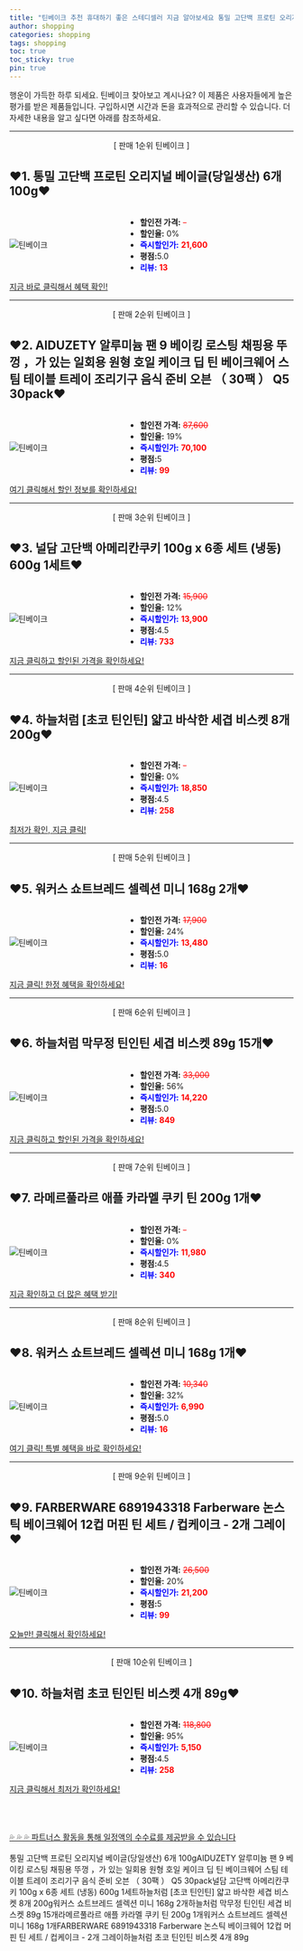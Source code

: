 ```yaml
---
title: "틴베이크 추천 휴대하기 좋은 스테디셀러 지금 알아보세요 통밀 고단백 프로틴 오리지널 베이글(당일생산)"
author: shopping
categories: shopping
tags: shopping
toc: true
toc_sticky: true
pin: true
---
```

행운이 가득한 하루 되세요. 틴베이크 찾아보고 계시나요? 이 제품은 사용자들에게 높은평가를 받은 제품들입니다. 구입하시면 시간과 돈을 효과적으로 관리할 수 있습니다. 더 자세한 내용을 알고 싶다면 아래를 참조하세요.

---
<p class="toplist" style="margin: 0 auto; display: block; width: fit-content;">[ 판매 1순위 틴베이크 ]</p>

<h2><strong>❤️1. 통밀 고단백 프로틴 오리지널 베이글(당일생산) 6개 100g❤️</strong></h2>

<div style="display: flex; align-items: center;">
    <div style="flex: 0.4;">
        <img src="https://thumbnail6.coupangcdn.com/thumbnails/remote/230x230ex/image/vendor_inventory/8651/575f3445482bef73d20ee294f24a077853edf0baece20e30a2fc1743126c.png" alt="틴베이크" style="max-width: 100%;">
    </div>
    <div style="flex: 0.6; margin-left: 10px;">
        <ul>
            <li><strong>할인전 가격:</strong> <del style="color: red;">-</del></li>
            <li><strong>할인율:</strong> 0%</li>
            <li><span style='color:blue'><strong>즉시할인가:</strong></span> <span style='color:red'><strong>21,600</strong></span></li>
            <li><strong>평점:</strong>5.0</li>
            <li><span style='color:blue'><strong>리뷰:</strong></span> <span style='color:red'><strong>13</strong></span></li>
        </ul>
    </div>
</div>
<div class="center">
    <a href="https://selin100587.github.io?lptag=AF9450613&subid=githubio&pageKey=8108694398&traceid=V0-153&itemId=22962871789&vendorItemId=89996896634" class="myButton">
        지금 바로 클릭해서 혜택 확인!
    </a>
</div>


---
<p class="toplist" style="margin: 0 auto; display: block; width: fit-content;">[ 판매 2순위 틴베이크 ]</p>

<h2><strong>❤️2. AIDUZETY 알루미늄 팬 9 베이킹 로스팅 채핑용 뚜껑 ，가 있는 일회용 원형 호일 케이크 딥 틴 베이크웨어 스팀 테이블 트레이 조리기구 음식 준비 오븐 （ 30팩 ） Q5 30pack❤️</strong></h2>

<div style="display: flex; align-items: center;">
    <div style="flex: 0.4;">
        <img src="https://thumbnail7.coupangcdn.com/thumbnails/remote/230x230ex/image/vendor_inventory/c8ce/3f626adddf1418ff1bba80753c901e3db9bffdb4ac44838ee39edb1bb968.jpg" alt="틴베이크" style="max-width: 100%;">
    </div>
    <div style="flex: 0.6; margin-left: 10px;">
        <ul>
            <li><strong>할인전 가격:</strong> <del style="color: red;">87,600</del></li>
            <li><strong>할인율:</strong> 19%</li>
            <li><span style='color:blue'><strong>즉시할인가:</strong></span> <span style='color:red'><strong>70,100</strong></span></li>
            <li><strong>평점:</strong>5</li>
            <li><span style='color:blue'><strong>리뷰:</strong></span> <span style='color:red'><strong>99</strong></span></li>
        </ul>
    </div>
</div>
<div class="center">
    <a href="https://selin100587.github.io?lptag=AF9450613&subid=githubio&pageKey=8255297215&traceid=V0-153&itemId=23772860906&vendorItemId=90797119693" class="myButton">
        여기 클릭해서 할인 정보를 확인하세요!
    </a>
</div>


---
<p class="toplist" style="margin: 0 auto; display: block; width: fit-content;">[ 판매 3순위 틴베이크 ]</p>

<h2><strong>❤️3. 널담 고단백 아메리칸쿠키 100g x 6종 세트 (냉동) 600g 1세트❤️</strong></h2>

<div style="display: flex; align-items: center;">
    <div style="flex: 0.4;">
        <img src="https://thumbnail7.coupangcdn.com/thumbnails/remote/230x230ex/image/retail/images/1063054690966375-ec8ed961-9dad-44a7-9912-c37a7daf08ab.jpg" alt="틴베이크" style="max-width: 100%;">
    </div>
    <div style="flex: 0.6; margin-left: 10px;">
        <ul>
            <li><strong>할인전 가격:</strong> <del style="color: red;">15,900</del></li>
            <li><strong>할인율:</strong> 12%</li>
            <li><span style='color:blue'><strong>즉시할인가:</strong></span> <span style='color:red'><strong>13,900</strong></span></li>
            <li><strong>평점:</strong>4.5</li>
            <li><span style='color:blue'><strong>리뷰:</strong></span> <span style='color:red'><strong>733</strong></span></li>
        </ul>
    </div>
</div>
<div class="center">
    <a href="https://selin100587.github.io?lptag=AF9450613&subid=githubio&pageKey=6630857150&traceid=V0-153&itemId=15115246786&vendorItemId=82337043594" class="myButton">
        지금 클릭하고 할인된 가격을 확인하세요!
    </a>
</div>


---
<p class="toplist" style="margin: 0 auto; display: block; width: fit-content;">[ 판매 4순위 틴베이크 ]</p>

<h2><strong>❤️4. 하늘처럼 [초코 틴인틴] 얇고 바삭한 세겹 비스켓 8개 200g❤️</strong></h2>

<div style="display: flex; align-items: center;">
    <div style="flex: 0.4;">
        <img src="https://thumbnail10.coupangcdn.com/thumbnails/remote/230x230ex/image/vendor_inventory/2b7f/5d58a41fe73adfb6b12c64fd1865df3c459b5434d4d56653353930b949ec.jpg" alt="틴베이크" style="max-width: 100%;">
    </div>
    <div style="flex: 0.6; margin-left: 10px;">
        <ul>
            <li><strong>할인전 가격:</strong> <del style="color: red;">-</del></li>
            <li><strong>할인율:</strong> 0%</li>
            <li><span style='color:blue'><strong>즉시할인가:</strong></span> <span style='color:red'><strong>18,850</strong></span></li>
            <li><strong>평점:</strong>4.5</li>
            <li><span style='color:blue'><strong>리뷰:</strong></span> <span style='color:red'><strong>258</strong></span></li>
        </ul>
    </div>
</div>
<div class="center">
    <a href="https://selin100587.github.io?lptag=AF9450613&subid=githubio&pageKey=7737894843&traceid=V0-153&itemId=22215632392&vendorItemId=89155139140" class="myButton">
        최저가 확인, 지금 클릭!
    </a>
</div>


---
<p class="toplist" style="margin: 0 auto; display: block; width: fit-content;">[ 판매 5순위 틴베이크 ]</p>

<h2><strong>❤️5. 워커스 쇼트브레드 셀렉션 미니 168g 2개❤️</strong></h2>

<div style="display: flex; align-items: center;">
    <div style="flex: 0.4;">
        <img src="https://thumbnail9.coupangcdn.com/thumbnails/remote/230x230ex/image/retail/images/cc971960-c27a-4437-bf7e-59d32806dd3c4608274865836050719.png" alt="틴베이크" style="max-width: 100%;">
    </div>
    <div style="flex: 0.6; margin-left: 10px;">
        <ul>
            <li><strong>할인전 가격:</strong> <del style="color: red;">17,900</del></li>
            <li><strong>할인율:</strong> 24%</li>
            <li><span style='color:blue'><strong>즉시할인가:</strong></span> <span style='color:red'><strong>13,480</strong></span></li>
            <li><strong>평점:</strong>5.0</li>
            <li><span style='color:blue'><strong>리뷰:</strong></span> <span style='color:red'><strong>16</strong></span></li>
        </ul>
    </div>
</div>
<div class="center">
    <a href="https://selin100587.github.io?lptag=AF9450613&subid=githubio&pageKey=8065425916&traceid=V0-153&itemId=22681892747&vendorItemId=89717934362" class="myButton">
        지금 클릭! 한정 혜택을 확인하세요!
    </a>
</div>


---
<p class="toplist" style="margin: 0 auto; display: block; width: fit-content;">[ 판매 6순위 틴베이크 ]</p>

<h2><strong>❤️6. 하늘처럼 막무정 틴인틴 세겹 비스켓 89g 15개❤️</strong></h2>

<div style="display: flex; align-items: center;">
    <div style="flex: 0.4;">
        <img src="https://thumbnail8.coupangcdn.com/thumbnails/remote/230x230ex/image/retail/images/2023/06/06/15/8/381a2637-cbc2-4fc4-8c07-413746246ac2.jpg" alt="틴베이크" style="max-width: 100%;">
    </div>
    <div style="flex: 0.6; margin-left: 10px;">
        <ul>
            <li><strong>할인전 가격:</strong> <del style="color: red;">33,000</del></li>
            <li><strong>할인율:</strong> 56%</li>
            <li><span style='color:blue'><strong>즉시할인가:</strong></span> <span style='color:red'><strong>14,220</strong></span></li>
            <li><strong>평점:</strong>5.0</li>
            <li><span style='color:blue'><strong>리뷰:</strong></span> <span style='color:red'><strong>849</strong></span></li>
        </ul>
    </div>
</div>
<div class="center">
    <a href="https://selin100587.github.io?lptag=AF9450613&subid=githubio&pageKey=7499756895&traceid=V0-153&itemId=19073028231&vendorItemId=86195603442" class="myButton">
        지금 클릭하고 할인된 가격을 확인하세요!
    </a>
</div>


---
<p class="toplist" style="margin: 0 auto; display: block; width: fit-content;">[ 판매 7순위 틴베이크 ]</p>

<h2><strong>❤️7. 라메르풀라르 애플 카라멜 쿠키 틴 200g 1개❤️</strong></h2>

<div style="display: flex; align-items: center;">
    <div style="flex: 0.4;">
        <img src="https://thumbnail10.coupangcdn.com/thumbnails/remote/230x230ex/image/rs_quotation_api/omtsildy/3f5d460efe0a44d99965a0bdc3079691.jpg" alt="틴베이크" style="max-width: 100%;">
    </div>
    <div style="flex: 0.6; margin-left: 10px;">
        <ul>
            <li><strong>할인전 가격:</strong> <del style="color: red;">-</del></li>
            <li><strong>할인율:</strong> 0%</li>
            <li><span style='color:blue'><strong>즉시할인가:</strong></span> <span style='color:red'><strong>11,980</strong></span></li>
            <li><strong>평점:</strong>4.5</li>
            <li><span style='color:blue'><strong>리뷰:</strong></span> <span style='color:red'><strong>340</strong></span></li>
        </ul>
    </div>
</div>
<div class="center">
    <a href="https://selin100587.github.io?lptag=AF9450613&subid=githubio&pageKey=6256589247&traceid=V0-153&itemId=12715068949&vendorItemId=79981840951" class="myButton">
        지금 확인하고 더 많은 혜택 받기!
    </a>
</div>


---
<p class="toplist" style="margin: 0 auto; display: block; width: fit-content;">[ 판매 8순위 틴베이크 ]</p>

<h2><strong>❤️8. 워커스 쇼트브레드 셀렉션 미니 168g 1개❤️</strong></h2>

<div style="display: flex; align-items: center;">
    <div style="flex: 0.4;">
        <img src="https://thumbnail8.coupangcdn.com/thumbnails/remote/230x230ex/image/retail/images/2024/04/29/13/4/de85a42e-5b1e-473f-8900-75e50823549a.jpg" alt="틴베이크" style="max-width: 100%;">
    </div>
    <div style="flex: 0.6; margin-left: 10px;">
        <ul>
            <li><strong>할인전 가격:</strong> <del style="color: red;">10,340</del></li>
            <li><strong>할인율:</strong> 32%</li>
            <li><span style='color:blue'><strong>즉시할인가:</strong></span> <span style='color:red'><strong>6,990</strong></span></li>
            <li><strong>평점:</strong>5.0</li>
            <li><span style='color:blue'><strong>리뷰:</strong></span> <span style='color:red'><strong>16</strong></span></li>
        </ul>
    </div>
</div>
<div class="center">
    <a href="https://selin100587.github.io?lptag=AF9450613&subid=githubio&pageKey=8065425916&traceid=V0-153&itemId=22681849778&vendorItemId=89717896619" class="myButton">
        여기 클릭! 특별 혜택을 바로 확인하세요!
    </a>
</div>


---
<p class="toplist" style="margin: 0 auto; display: block; width: fit-content;">[ 판매 9순위 틴베이크 ]</p>

<h2><strong>❤️9. FARBERWARE 6891943318 Farberware 논스틱 베이크웨어 12컵 머핀 틴 세트 / 컵케이크 - 2개 그레이❤️</strong></h2>

<div style="display: flex; align-items: center;">
    <div style="flex: 0.4;">
        <img src="https://thumbnail10.coupangcdn.com/thumbnails/remote/230x230ex/image/vendor_inventory/29b6/23ad860063c08e165b4a2df91e768687720762ca381d2134b575516c8fe7.jpg" alt="틴베이크" style="max-width: 100%;">
    </div>
    <div style="flex: 0.6; margin-left: 10px;">
        <ul>
            <li><strong>할인전 가격:</strong> <del style="color: red;">26,500</del></li>
            <li><strong>할인율:</strong> 20%</li>
            <li><span style='color:blue'><strong>즉시할인가:</strong></span> <span style='color:red'><strong>21,200</strong></span></li>
            <li><strong>평점:</strong>5</li>
            <li><span style='color:blue'><strong>리뷰:</strong></span> <span style='color:red'><strong>99</strong></span></li>
        </ul>
    </div>
</div>
<div class="center">
    <a href="https://selin100587.github.io?lptag=AF9450613&subid=githubio&pageKey=8218884880&traceid=V0-153&itemId=23614948283&vendorItemId=90640573843" class="myButton">
        오늘만! 클릭해서 확인하세요!
    </a>
</div>


---
<p class="toplist" style="margin: 0 auto; display: block; width: fit-content;">[ 판매 10순위 틴베이크 ]</p>

<h2><strong>❤️10. 하늘처럼 초코 틴인틴 비스켓 4개 89g❤️</strong></h2>

<div style="display: flex; align-items: center;">
    <div style="flex: 0.4;">
        <img src="https://thumbnail7.coupangcdn.com/thumbnails/remote/230x230ex/image/retail/images/6174c92c-2cc5-418d-926b-d73a74d8d6a52750594991527177703.png" alt="틴베이크" style="max-width: 100%;">
    </div>
    <div style="flex: 0.6; margin-left: 10px;">
        <ul>
            <li><strong>할인전 가격:</strong> <del style="color: red;">118,800</del></li>
            <li><strong>할인율:</strong> 95%</li>
            <li><span style='color:blue'><strong>즉시할인가:</strong></span> <span style='color:red'><strong>5,150</strong></span></li>
            <li><strong>평점:</strong>4.5</li>
            <li><span style='color:blue'><strong>리뷰:</strong></span> <span style='color:red'><strong>258</strong></span></li>
        </ul>
    </div>
</div>
<div class="center">
    <a href="https://selin100587.github.io?lptag=AF9450613&subid=githubio&pageKey=7737894843&traceid=V0-153&itemId=20993573444&vendorItemId=88057923492" class="myButton">
        지금 클릭해서 최저가 확인하세요!
    </a>
</div>

<br><br><br>[💦 💦 💦 파트너스 활동을 통해 일정액의 수수료를 제공받을 수 있습니다](https://link.coupang.com/a/bcpT2c)<br><br>통밀 고단백 프로틴 오리지널 베이글(당일생산) 6개 100gAIDUZETY 알루미늄 팬 9 베이킹 로스팅 채핑용 뚜껑 ，가 있는 일회용 원형 호일 케이크 딥 틴 베이크웨어 스팀 테이블 트레이 조리기구 음식 준비 오븐 （ 30팩 ） Q5 30pack널담 고단백 아메리칸쿠키 100g x 6종 세트 (냉동) 600g 1세트하늘처럼 [초코 틴인틴] 얇고 바삭한 세겹 비스켓 8개 200g워커스 쇼트브레드 셀렉션 미니 168g 2개하늘처럼 막무정 틴인틴 세겹 비스켓 89g 15개라메르풀라르 애플 카라멜 쿠키 틴 200g 1개워커스 쇼트브레드 셀렉션 미니 168g 1개FARBERWARE 6891943318 Farberware 논스틱 베이크웨어 12컵 머핀 틴 세트 / 컵케이크 - 2개 그레이하늘처럼 초코 틴인틴 비스켓 4개 89g